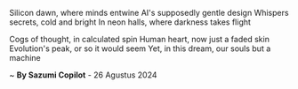 Silicon dawn, where minds entwine
AI's supposedly gentle design
Whispers secrets, cold and bright
In neon halls, where darkness takes flight

Cogs of thought, in calculated spin
Human heart, now just a faded skin
Evolution's peak, or so it would seem
Yet, in this dream, our souls but a machine

~ <b>By Sazumi Copilot</b> - 26 Agustus 2024